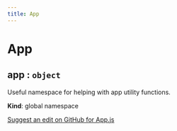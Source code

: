 ```yaml
---
title: App
---
```

# App

<a name="app"></a>

## app : <code>object</code>
Useful namespace for helping with app utility functions.

**Kind**: global namespace  
<div class='centered'><a href='https://github.com/volumetrics-io/mrjs/edit/main/src/utils/App.js' target='_blank'>Suggest an edit on GitHub for App.js</a></div>
